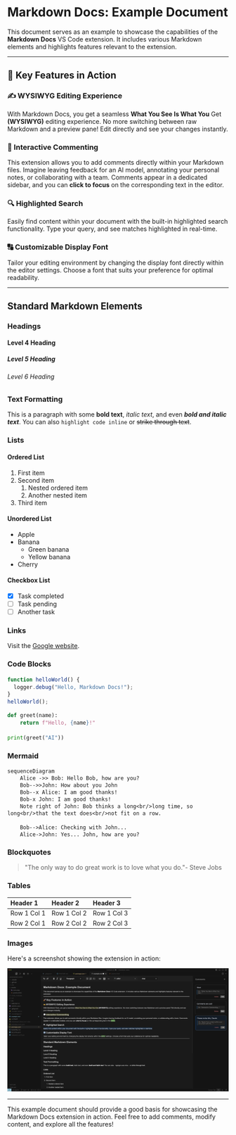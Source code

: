 # Markdown Docs: Example Document

This document serves as an example to showcase the capabilities of the **Markdown Docs** VS Code extension. It includes various Markdown elements and highlights features relevant to the extension.

***

## 🚀 Key Features in Action

### ✍️ WYSIWYG Editing Experience

With Markdown Docs, you get a seamless **What You See Is What You** Get **(WYSIWYG)** editing experience. No more switching between raw Markdown and a preview pane! Edit directly and see your changes instantly.

### 💬 Interactive Commenting

This extension allows you to add comments directly within your Markdown files. Imagine leaving feedback for an AI model, annotating your personal notes, or collaborating with a team. Comments appear in a dedicated sidebar, and you can **click to focus** on the corresponding text in the editor.

### 🔍 Highlighted Search

Easily find content within your document with the built-in highlighted search functionality. Type your query, and see matches highlighted in real-time.

### 🔠 Customizable Display Font

Tailor your editing environment by changing the display font directly within the editor settings. Choose a font that suits your preference for optimal readability.

***

## Standard Markdown Elements

### Headings

#### Level 4 Heading

##### Level 5 Heading

###### Level 6 Heading

### Text Formatting

This is a paragraph with some **bold text**, *italic text*, and even ***bold and italic text***. You can also `highlight code inline` or ~~strike through text~~.

### Lists

#### Ordered List

1. First item
2. Second item
   1. Nested ordered item
   2. Another nested item
3. Third item

#### Unordered List

* Apple
* Banana
  * Green banana
  * Yellow banana
* Cherry

#### Checkbox List

* [x] Task completed
* [ ] Task pending
* [ ] Another task

### Links

Visit the [Google website](https://www.google.com).

### Code Blocks

```javascript
function helloWorld() {
  logger.debug("Hello, Markdown Docs!");
}
helloWorld();
```

```python
def greet(name):
    return f"Hello, {name}!"

print(greet("AI"))
```

### Mermaid

```mermaid
sequenceDiagram
    Alice ->> Bob: Hello Bob, how are you?
    Bob-->>John: How about you John
    Bob--x Alice: I am good thanks!
    Bob-x John: I am good thanks!
    Note right of John: Bob thinks a long<br/>long time, so long<br/>that the text does<br/>not fit on a row.

    Bob-->Alice: Checking with John...
    Alice->John: Yes... John, how are you?
```

### Blockquotes

> "The only way to do great work is to love what you do."- Steve Jobs

### Tables

| Header 1    | Header 2    | Header 3    |
| :---------- | :---------- | :---------- |
| Row 1 Col 1 | Row 1 Col 2 | Row 1 Col 3 |
| Row 2 Col 1 | Row 2 Col 2 | Row 2 Col 3 |

### Images

Here's a screenshot showing the extension in action:

![Markdown Docs Screenshot](media/screenshot.png)

***

This example document should provide a good basis for showcasing the Markdown Docs extension in action. Feel free to add comments, modify content, and explore all the features!